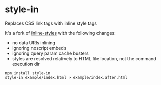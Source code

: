 # style-in

Replaces CSS link tags with inline style tags

It's a fork of [inline-styles](https://github.com/maxogden/inline-styles) with the following changes:
- no data URIs inlining
- ignoring noscript embeds
- ignoring query param cache busters
- styles are resolved relatively to HTML file location, not the command execution dir


```
npm install style-in
style-in example/index.html > example/index.after.html
```
